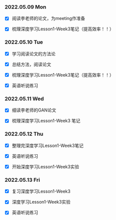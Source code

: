 ### 2022.05.09  Mon

- [x] 阅读李老师的论文，为meeting作准备

- [x] 梳理深度学习Lesson1-Week3笔记（提高效率！！）



### 2022.05.10  Tue

- [x] 学习阅读论文的方法论
- [x] 总结方法，阅读论文
- [x] 梳理深度学习Lesson1-Week3笔记（提高效率！！）
- [x] 英语听说练习



### 2022.05.11  Wed

- [x] 细读李老师的GAN论文
- [x] 梳理深度学习Lesson1-Week3 笔记



### 2022.05.12  Thu

- [x] 整理完深度学习Lesson1-Week3笔记

- [x] 英语听说练习

- [x] 开始深度学习Lesson1-Week3实验

### 2022.05.13  Fri

- [x] 复习深度学习Lesson1-Week3

- [x] 深度学习Lesson1-Week3实验

- [x] 英语听说练习

  

